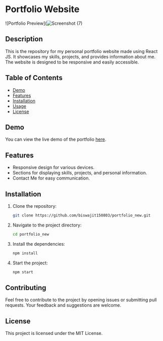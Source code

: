 # Portfolio Website

![Portfolio Preview](![Screenshot (7)](https://github.com/biswajit150803/portfolio_new/assets/93331285/429a38de-20c6-420d-966a-2731abd3c5d4)


## Description

This is the repository for my personal portfolio website made using React JS. It showcases my skills, projects, and provides information about me. The website is designed to be responsive and easily accessible.

## Table of Contents

- [Demo](#demo)
- [Features](#features)
- [Installation](#installation)
- [Usage](#usage)
- [License](#license)

## Demo

You can view the live demo of the portfolio [here](https://biswajitghoshportfolio.netlify.app/).

## Features

- Responsive design for various devices.
- Sections for displaying skills, projects, and personal information.
- Contact Me for easy communication.

## Installation

1. Clone the repository:

   ```bash
   git clone https://github.com/biswajit150803/portfolio_new.git
   
2. Navigate to the project directory:
   ```bash
   cd portfolio_new

3. Install the dependencies:
   ```bash
   npm install

4. Start the project:
   ```bash
   npm start

## Contributing
   Feel free to contribute to the project by opening issues or submitting pull requests. Your feedback and suggestions are welcome.

## License
  This project is licensed under the MIT License.

